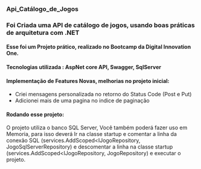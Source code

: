 ### Api_Catálogo_de_Jogos
### Foi Criada uma API de catálogo de jogos, usando boas práticas de arquitetura com .NET
#### Esse foi um Projeto prático, realizado no Bootcamp da Digital Innovation One.
#### Tecnologias utilizada : AspNet core API, Swagger, SqlServer
 
#### Implementação de Features Novas, melhorias no projeto inicial: 
- Criei mensagens personalizada no retorno do Status Code (Post e Put)
- Adicionei mais de uma pagina no indice de paginação

#### Rodando esse projeto: 
O projeto utiliza o banco SQL Server, Você também poderá fazer uso em Memoria, para isso deverá Ir na classe startup e comentar a linha da conexão SQL (services.AddScoped<IJogoRepository, JogoSqlServerRepository) e descomentar a linha na classe startup (services.AddScoped<IJogoRepository, JogoRepository) e executar o projeto.

